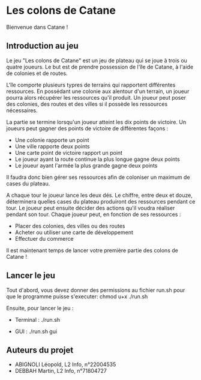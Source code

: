 # Les colons de Catane

Bienvenue dans Catane !



## Introduction au jeu

Le jeu "Les colons de Catane" est un jeu de plateau qui se joue à trois ou quatre joueurs.
Le but est de prendre possession de l'île de Catane, à l'aide de colonies et de routes.

L'île comporte plusieurs typres de terrains qui rapportent différentes ressources.
En possédant une colonie aux alentour d'un terrain, un joueur pourra alors récupérer les ressources qu'il produit.
Un joueur peut poser des colonies, des routes et des villes si il possède les ressources nécessaires.

La partie se termine lorsqu'un joueur atteint les dix points de victoire.
Un joueurs peut gagner des points de victoire de différentes façons :
- Une colonie rapporte un point
- Une ville rapporte deux points
- Une carte point de victoire rapport un point
- Le joueur ayant la route continue la plus longue gagne deux points
- Le joueur ayant l'armée la plus grande gagne deux points

Il faudra donc bien gérer ses ressources afin de coloniser un maximum de cases du plateau.

A chaque tour le joueur lance les deux dés.
Le chiffre, entre deux et douze, déterminera quelles cases du plateau produiront des ressources pendant ce tour.
Le joueur peut ensuite décider des actions qu'il voudra réaliser pendant son tour.
Chaque joueur peut, en fonction de ses ressources :
- Placer des colonies, des villes ou des routes
- Acheter ou utiliser une carte de développement
- Effectuer du commerce 

Il est maintenant temps de lancer votre première partie des colons de Catane !


## Lancer le jeu

Tout d'abord, vous devez donner des permissions au fichier run.sh pour
que le programme puisse s'executer:
	chmod u+x ./run.sh

Ensuite, pour lancer le jeu :
- Terminal : ./run.sh

- GUI : ./run.sh gui


## Auteurs du projet

- ABIGNOLI Léopold, L2 Info, n°22004535
- DEBBAH Martin, L2 Info, n°71804727
